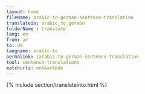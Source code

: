 ```yaml
---
layout: home
fileName: arabic-to-german-sentence-translation
translatein: arabic_to_german
folderName : translate
lang: en
from: ar
to: de
langname: arabic-to
permalink: /arabic-to-german-sentence-translation
tool: sentence-translations
matchurls: en&&ar&&de
---
```

{% include section/translateinto.html %}
